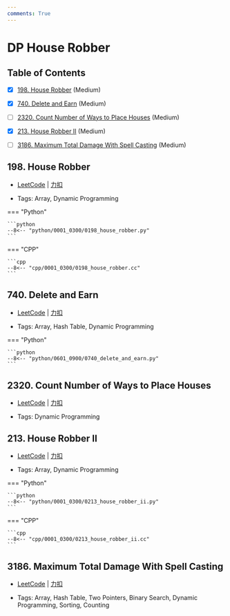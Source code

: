 ```yaml
---
comments: True
---
```


# DP House Robber

## Table of Contents

- [x] [198. House Robber](#198-house-robber) (Medium)
- [x] [740. Delete and Earn](#740-delete-and-earn) (Medium)
- [ ] [2320. Count Number of Ways to Place Houses](#2320-count-number-of-ways-to-place-houses) (Medium)
- [x] [213. House Robber II](#213-house-robber-ii) (Medium)
- [ ] [3186. Maximum Total Damage With Spell Casting](#3186-maximum-total-damage-with-spell-casting) (Medium)


## 198. House Robber

-    [LeetCode](https://leetcode.com/problems/house-robber/) | [力扣](https://leetcode.cn/problems/house-robber/)

-   Tags: Array, Dynamic Programming

=== "Python"

    ```python
    --8<-- "python/0001_0300/0198_house_robber.py"
    ```

=== "CPP"

    ```cpp
    --8<-- "cpp/0001_0300/0198_house_robber.cc"
    ```



## 740. Delete and Earn

-    [LeetCode](https://leetcode.com/problems/delete-and-earn/) | [力扣](https://leetcode.cn/problems/delete-and-earn/)

-   Tags: Array, Hash Table, Dynamic Programming

=== "Python"

    ```python
    --8<-- "python/0601_0900/0740_delete_and_earn.py"
    ```



## 2320. Count Number of Ways to Place Houses

-    [LeetCode](https://leetcode.com/problems/count-number-of-ways-to-place-houses/) | [力扣](https://leetcode.cn/problems/count-number-of-ways-to-place-houses/)

-   Tags: Dynamic Programming



## 213. House Robber II

-    [LeetCode](https://leetcode.com/problems/house-robber-ii/) | [力扣](https://leetcode.cn/problems/house-robber-ii/)

-   Tags: Array, Dynamic Programming

=== "Python"

    ```python
    --8<-- "python/0001_0300/0213_house_robber_ii.py"
    ```

=== "CPP"

    ```cpp
    --8<-- "cpp/0001_0300/0213_house_robber_ii.cc"
    ```



## 3186. Maximum Total Damage With Spell Casting

-    [LeetCode](https://leetcode.com/problems/maximum-total-damage-with-spell-casting/) | [力扣](https://leetcode.cn/problems/maximum-total-damage-with-spell-casting/)

-   Tags: Array, Hash Table, Two Pointers, Binary Search, Dynamic Programming, Sorting, Counting



